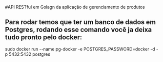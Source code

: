 #API RESTful em Golagn da aplicação de gerenciamento de produtos

## Para rodar temos que ter um banco de dados em Postgres, rodando esse comando você ja deixa tudo pronto pelo docker:
sudo docker run --name pg-docker -e POSTGRES_PASSWORD=docker -d -p 5432:5432 postgres
